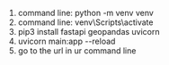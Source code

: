 1. command line: python -m venv venv
2. command line: venv\Scripts\activate
3. pip3 install fastapi geopandas uvicorn
4. uvicorn main:app --reload
5. go to the url in ur command line